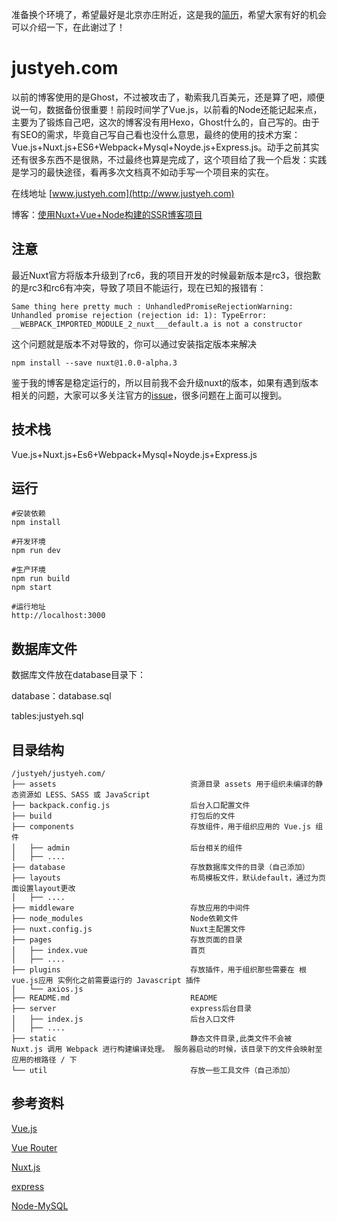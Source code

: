 准备换个环境了，希望最好是北京亦庄附近，这是我的[简历](http://justyeh.com/resume.html)，希望大家有好的机会可以介绍一下，在此谢过了！

# justyeh.com

以前的博客使用的是Ghost，不过被攻击了，勒索我几百美元，还是算了吧，顺便说一句，数据备份很重要！前段时间学了Vue.js，以前看的Node还能记起来点，主要为了锻炼自己吧，这次的博客没有用Hexo，Ghost什么的，自己写的。由于有SEO的需求，毕竟自己写自己看也没什么意思，最终的使用的技术方案：Vue.js+Nuxt.js+ES6+Webpack+Mysql+Noyde.js+Express.js。动手之前其实还有很多东西不是很熟，不过最终也算是完成了，这个项目给了我一个启发：实践是学习的最快途径，看再多次文档真不如动手写一个项目来的实在。

在线地址 [www.justyeh.com](http://www.justyeh.com)

博客：[使用Nuxt+Vue+Node构建的SSR博客项目](http://justyeh.com/post/29)

## 注意

最近Nuxt官方将版本升级到了rc6，我的项目开发的时候最新版本是rc3，很抱歉的是rc3和rc6有冲突，导致了项目不能运行，现在已知的报错有：

```
Same thing here pretty much : UnhandledPromiseRejectionWarning: Unhandled promise rejection (rejection id: 1): TypeError: __WEBPACK_IMPORTED_MODULE_2_nuxt___default.a is not a constructor
```

这个问题就是版本不对导致的，你可以通过安装指定版本来解决

```
npm install --save nuxt@1.0.0-alpha.3
```

鉴于我的博客是稳定运行的，所以目前我不会升级nuxt的版本，如果有遇到版本相关的问题，大家可以多关注官方的[issue](https://github.com/nuxt/nuxt.js/issues)，很多问题在上面可以搜到。



## 技术栈

Vue.js+Nuxt.js+Es6+Webpack+Mysql+Noyde.js+Express.js

## 运行

```
#安装依赖
npm install

#开发环境
npm run dev

#生产环境
npm run build
npm start

#运行地址
http://localhost:3000
```



## 数据库文件

数据库文件放在database目录下：

database：database.sql

tables:justyeh.sql

## 目录结构
```
/justyeh/justyeh.com/
├── assets                              资源目录 assets 用于组织未编译的静态资源如 LESS、SASS 或 JavaScript
├── backpack.config.js                  后台入口配置文件
├── build                               打包后的文件
├── components                          存放组件，用于组织应用的 Vue.js 组件
│   ├── admin                           后台相关的组件
│   ├── ....
├── database                            存放数据库文件的目录（自己添加）
├── layouts                             布局模板文件，默认default，通过为页面设置layout更改
│   ├── ....
├── middleware                          存放应用的中间件
├── node_modules                        Node依赖文件
├── nuxt.config.js                      Nuxt主配置文件
├── pages                               存放页面的目录
│   ├── index.vue                       首页
│   ├── ....
├── plugins                             存放插件，用于组织那些需要在 根vue.js应用 实例化之前需要运行的 Javascript 插件
│   └── axios.js
├── README.md                           README
├── server                              express后台目录
│   ├── index.js                        后台入口文件
│   ├── ....
├── static                              静态文件目录,此类文件不会被 Nuxt.js 调用 Webpack 进行构建编译处理。 服务器启动的时候，该目录下的文件会映射至应用的根路径 / 下
└── util                                存放一些工具文件（自己添加）
```

## 参考资料

[Vue.js](https://cn.vuejs.org/)

[Vue Router](https://router.vuejs.org/zh-cn/)

[Nuxt.js](https://zh.nuxtjs.org/)

[express](http://www.expressjs.com.cn/)

[Node-MySQL](http://www.oschina.net/translate/node-mysql-tutorial?utm_source=tuicool&utm_medium=referral)
